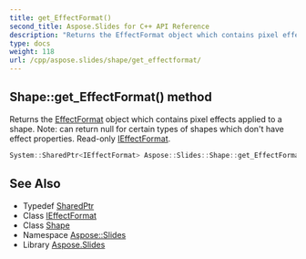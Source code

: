 ```yaml
---
title: get_EffectFormat()
second_title: Aspose.Slides for C++ API Reference
description: "Returns the EffectFormat object which contains pixel effects applied to a shape. Note: can return null for certain types of shapes which don't have effect properties. Read-only IEffectFormat."
type: docs
weight: 118
url: /cpp/aspose.slides/shape/get_effectformat/
---
```

## Shape::get_EffectFormat() method


Returns the [EffectFormat](../../effectformat/) object which contains pixel effects applied to a shape. Note: can return null for certain types of shapes which don't have effect properties. Read-only [IEffectFormat](../../ieffectformat/).

```cpp
System::SharedPtr<IEffectFormat> Aspose::Slides::Shape::get_EffectFormat() override
```

## See Also

* Typedef [SharedPtr](../../system/sharedptr/)
* Class [IEffectFormat](../ieffectformat/)
* Class [Shape](./)
* Namespace [Aspose::Slides](../)
* Library [Aspose.Slides](../../)